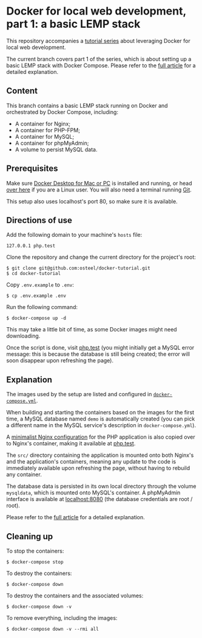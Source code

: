 # Docker for local web development, part 1: a basic LEMP stack

This repository accompanies a [tutorial series](https://tech.osteel.me/posts/docker-for-local-web-development-why-should-you-care "Docker for local web development, introduction: why should you care?") about leveraging Docker for local web development.

The current branch covers part 1 of the series, which is about setting up a basic LEMP stack with Docker Compose. Please refer to the [full article](https://tech.osteel.me/posts/docker-for-local-web-development-part-1-a-basic-lemp-stack "Docker for local web development, part 1: a basic LEMP stack") for a detailed explanation.

## Content

This branch contains a basic LEMP stack running on Docker and orchestrated by Docker Compose, including:

* A container for Nginx;
* A container for PHP-FPM;
* A container for MySQL;
* A container for phpMyAdmin;
* A volume to persist MySQL data.

## Prerequisites

Make sure [Docker Desktop for Mac or PC](https://www.docker.com/products/docker-desktop) is installed and running, or head [over here](https://docs.docker.com/install/) if you are a Linux user. You will also need a terminal running [Git](https://git-scm.com/).

This setup also uses localhost's port 80, so make sure it is available.

## Directions of use

Add the following domain to your machine's `hosts` file:

```
127.0.0.1 php.test
```

Clone the repository and change the current directory for the project's root:

```
$ git clone git@github.com:osteel/docker-tutorial.git
$ cd docker-tutorial
```

Copy `.env.example` to `.env`:

```
$ cp .env.example .env
```

Run the following command:

```
$ docker-compose up -d
```

This may take a little bit of time, as some Docker images might need downloading.

Once the script is done, visit [php.test](http://php.test) (you might initially get a MySQL error message: this is because the database is still being created; the error will soon disappear upon refreshing the page).

## Explanation

The images used by the setup are listed and configured in [`docker-compose.yml`](https://github.com/osteel/docker-tutorial/blob/part-1/docker-compose.yml).

When building and starting the containers based on the images for the first time, a MySQL database named `demo` is automatically created (you can pick a different name in the MySQL service's description in `docker-compose.yml`).

A [minimalist Nginx configuration](https://github.com/osteel/docker-tutorial/blob/part-1/.docker/nginx/conf.d/php.conf) for the PHP application is also copied over to Nginx's container, making it available at [php.test](http://php.test).

The `src/` directory containing the application is mounted onto both Nginx's and the application's containers, meaning any update to the code is immediately available upon refreshing the page, without having to rebuild any container.

The database data is persisted in its own local directory through the volume `mysqldata`, which is mounted onto MySQL's container. A phpMyAdmin interface is available at [localhost:8080](http://localhost:8080) (the database credentials are root / root).

Please refer to the [full article](https://tech.osteel.me/posts/docker-for-local-web-development-part-1-a-basic-lemp-stack "Docker for local web development, part 1: a basic LEMP stack") for a detailed explanation.

## Cleaning up

To stop the containers:

```
$ docker-compose stop
```

To destroy the containers:

```
$ docker-compose down
```

To destroy the containers and the associated volumes:

```
$ docker-compose down -v
```

To remove everything, including the images:

```
$ docker-compose down -v --rmi all
```
